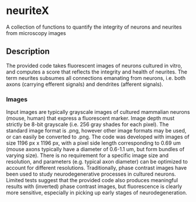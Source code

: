 # neuriteX
A collection of functions to quantify the integrity of neurons and neurites from microscopy images

## Description
The provided code takes fluorescent images of neurons cultured in vitro, and computes a score that reflects the integrity and health of neurites. The term neurites subsumes all connections emanating from neurons, i.e. both axons (carrying efferent signals) and dendrites (afferent signals).

### Images
Input images are typically grayscale images of cultured mammalian neurons (mouse, human) that express a fluorescent marker. Image depth must strictly be 8-bit grayscale (i.e. 256 gray shades for each pixel). The standard image format is .png, however other image formats may be used, or can easily be converted to .png.
The code was developed with images of size 1196 px x 1196 px, with a pixel side length corresponding to 0.69 um (mouse axons typically have a diameter of 0.6-1.1 um, but form bundles of varying size). There is no requirement for a specific image size and resolution, and parameters (e.g. typical axon diameter) can be optimized to account for different resolutions.
Traditionally, phase contrast images have been used to study neurodegenerative processes in cultured neurons. Limited tests suggest that the provided code also produces meaningful results with (inverted) phase contrast images, but fluorescence is clearly more sensitive, especially in picking up early stages of neurodegeneration.






